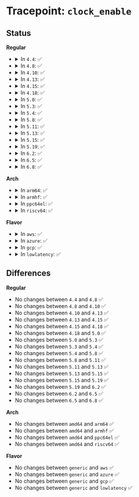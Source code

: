 # Tracepoint: <code>clock_enable</code>

## Status
<b>Regular</b>
<ul>
<li>
<details>
<summary>In <code>4.4</code>: ✅</summary>

Event:

```c
struct trace_event_raw_clock {
    struct trace_entry ent;
    u32 __data_loc_name;
    u64 state;
    u64 cpu_id;
    char __data[0];
};
```
Function:

```c
void trace_event_raw_event_clock(void *__data, const char *name, unsigned int state, unsigned int cpu_id);
```
</details>
</li>
<li>
<details>
<summary>In <code>4.8</code>: ✅</summary>

Event:

```c
struct trace_event_raw_clock {
    struct trace_entry ent;
    u32 __data_loc_name;
    u64 state;
    u64 cpu_id;
    char __data[0];
};
```
Function:

```c
void trace_event_raw_event_clock(void *__data, const char *name, unsigned int state, unsigned int cpu_id);
```
</details>
</li>
<li>
<details>
<summary>In <code>4.10</code>: ✅</summary>

Event:

```c
struct trace_event_raw_clock {
    struct trace_entry ent;
    u32 __data_loc_name;
    u64 state;
    u64 cpu_id;
    char __data[0];
};
```
Function:

```c
void trace_event_raw_event_clock(void *__data, const char *name, unsigned int state, unsigned int cpu_id);
```
</details>
</li>
<li>
<details>
<summary>In <code>4.13</code>: ✅</summary>

Event:

```c
struct trace_event_raw_clock {
    struct trace_entry ent;
    u32 __data_loc_name;
    u64 state;
    u64 cpu_id;
    char __data[0];
};
```
Function:

```c
void trace_event_raw_event_clock(void *__data, const char *name, unsigned int state, unsigned int cpu_id);
```
</details>
</li>
<li>
<details>
<summary>In <code>4.15</code>: ✅</summary>

Event:

```c
struct trace_event_raw_clock {
    struct trace_entry ent;
    u32 __data_loc_name;
    u64 state;
    u64 cpu_id;
    char __data[0];
};
```
Function:

```c
void trace_event_raw_event_clock(void *__data, const char *name, unsigned int state, unsigned int cpu_id);
```
</details>
</li>
<li>
<details>
<summary>In <code>4.18</code>: ✅</summary>

Event:

```c
struct trace_event_raw_clock {
    struct trace_entry ent;
    u32 __data_loc_name;
    u64 state;
    u64 cpu_id;
    char __data[0];
};
```
Function:

```c
void trace_event_raw_event_clock(void *__data, const char *name, unsigned int state, unsigned int cpu_id);
```
</details>
</li>
<li>
<details>
<summary>In <code>5.0</code>: ✅</summary>

Event:

```c
struct trace_event_raw_clock {
    struct trace_entry ent;
    u32 __data_loc_name;
    u64 state;
    u64 cpu_id;
    char __data[0];
};
```
Function:

```c
void trace_event_raw_event_clock(void *__data, const char *name, unsigned int state, unsigned int cpu_id);
```
</details>
</li>
<li>
<details>
<summary>In <code>5.3</code>: ✅</summary>

Event:

```c
struct trace_event_raw_clock {
    struct trace_entry ent;
    u32 __data_loc_name;
    u64 state;
    u64 cpu_id;
    char __data[0];
};
```
Function:

```c
void trace_event_raw_event_clock(void *__data, const char *name, unsigned int state, unsigned int cpu_id);
```
</details>
</li>
<li>
<details>
<summary>In <code>5.4</code>: ✅</summary>

Event:

```c
struct trace_event_raw_clock {
    struct trace_entry ent;
    u32 __data_loc_name;
    u64 state;
    u64 cpu_id;
    char __data[0];
};
```
Function:

```c
void trace_event_raw_event_clock(void *__data, const char *name, unsigned int state, unsigned int cpu_id);
```
</details>
</li>
<li>
<details>
<summary>In <code>5.8</code>: ✅</summary>

Event:

```c
struct trace_event_raw_clock {
    struct trace_entry ent;
    u32 __data_loc_name;
    u64 state;
    u64 cpu_id;
    char __data[0];
};
```
Function:

```c
void trace_event_raw_event_clock(void *__data, const char *name, unsigned int state, unsigned int cpu_id);
```
</details>
</li>
<li>
<details>
<summary>In <code>5.11</code>: ✅</summary>

Event:

```c
struct trace_event_raw_clock {
    struct trace_entry ent;
    u32 __data_loc_name;
    u64 state;
    u64 cpu_id;
    char __data[0];
};
```
Function:

```c
void trace_event_raw_event_clock(void *__data, const char *name, unsigned int state, unsigned int cpu_id);
```
</details>
</li>
<li>
<details>
<summary>In <code>5.13</code>: ✅</summary>

Event:

```c
struct trace_event_raw_clock {
    struct trace_entry ent;
    u32 __data_loc_name;
    u64 state;
    u64 cpu_id;
    char __data[0];
};
```
Function:

```c
void trace_event_raw_event_clock(void *__data, const char *name, unsigned int state, unsigned int cpu_id);
```
</details>
</li>
<li>
<details>
<summary>In <code>5.15</code>: ✅</summary>

Event:

```c
struct trace_event_raw_clock {
    struct trace_entry ent;
    u32 __data_loc_name;
    u64 state;
    u64 cpu_id;
    char __data[0];
};
```
Function:

```c
void trace_event_raw_event_clock(void *__data, const char *name, unsigned int state, unsigned int cpu_id);
```
</details>
</li>
<li>
<details>
<summary>In <code>5.19</code>: ✅</summary>

Event:

```c
struct trace_event_raw_clock {
    struct trace_entry ent;
    u32 __data_loc_name;
    u64 state;
    u64 cpu_id;
    char __data[0];
};
```
Function:

```c
void trace_event_raw_event_clock(void *__data, const char *name, unsigned int state, unsigned int cpu_id);
```
</details>
</li>
<li>
<details>
<summary>In <code>6.2</code>: ✅</summary>

Event:

```c
struct trace_event_raw_clock {
    struct trace_entry ent;
    u32 __data_loc_name;
    u64 state;
    u64 cpu_id;
    char __data[0];
};
```
Function:

```c
void trace_event_raw_event_clock(void *__data, const char *name, unsigned int state, unsigned int cpu_id);
```
</details>
</li>
<li>
<details>
<summary>In <code>6.5</code>: ✅</summary>

Event:

```c
struct trace_event_raw_clock {
    struct trace_entry ent;
    u32 __data_loc_name;
    u64 state;
    u64 cpu_id;
    char __data[0];
};
```
Function:

```c
void trace_event_raw_event_clock(void *__data, const char *name, unsigned int state, unsigned int cpu_id);
```
</details>
</li>
<li>
<details>
<summary>In <code>6.8</code>: ✅</summary>

Event:

```c
struct trace_event_raw_clock {
    struct trace_entry ent;
    u32 __data_loc_name;
    u64 state;
    u64 cpu_id;
    char __data[0];
};
```
Function:

```c
void trace_event_raw_event_clock(void *__data, const char *name, unsigned int state, unsigned int cpu_id);
```
</details>
</li>
</ul>
<b>Arch</b>
<ul>
<li>
<details>
<summary>In <code>arm64</code>: ✅</summary>

Event:

```c
struct trace_event_raw_clock {
    struct trace_entry ent;
    u32 __data_loc_name;
    u64 state;
    u64 cpu_id;
    char __data[0];
};
```
Function:

```c
void trace_event_raw_event_clock(void *__data, const char *name, unsigned int state, unsigned int cpu_id);
```
</details>
</li>
<li>
<details>
<summary>In <code>armhf</code>: ✅</summary>

Event:

```c
struct trace_event_raw_clock {
    struct trace_entry ent;
    u32 __data_loc_name;
    u64 state;
    u64 cpu_id;
    char __data[0];
};
```
Function:

```c
void trace_event_raw_event_clock(void *__data, const char *name, unsigned int state, unsigned int cpu_id);
```
</details>
</li>
<li>
<details>
<summary>In <code>ppc64el</code>: ✅</summary>

Event:

```c
struct trace_event_raw_clock {
    struct trace_entry ent;
    u32 __data_loc_name;
    u64 state;
    u64 cpu_id;
    char __data[0];
};
```
Function:

```c
void trace_event_raw_event_clock(void *__data, const char *name, unsigned int state, unsigned int cpu_id);
```
</details>
</li>
<li>
<details>
<summary>In <code>riscv64</code>: ✅</summary>

Event:

```c
struct trace_event_raw_clock {
    struct trace_entry ent;
    u32 __data_loc_name;
    u64 state;
    u64 cpu_id;
    char __data[0];
};
```
Function:

```c
void trace_event_raw_event_clock(void *__data, const char *name, unsigned int state, unsigned int cpu_id);
```
</details>
</li>
</ul>
<b>Flavor</b>
<ul>
<li>
<details>
<summary>In <code>aws</code>: ✅</summary>

Event:

```c
struct trace_event_raw_clock {
    struct trace_entry ent;
    u32 __data_loc_name;
    u64 state;
    u64 cpu_id;
    char __data[0];
};
```
Function:

```c
void trace_event_raw_event_clock(void *__data, const char *name, unsigned int state, unsigned int cpu_id);
```
</details>
</li>
<li>
<details>
<summary>In <code>azure</code>: ✅</summary>

Event:

```c
struct trace_event_raw_clock {
    struct trace_entry ent;
    u32 __data_loc_name;
    u64 state;
    u64 cpu_id;
    char __data[0];
};
```
Function:

```c
void trace_event_raw_event_clock(void *__data, const char *name, unsigned int state, unsigned int cpu_id);
```
</details>
</li>
<li>
<details>
<summary>In <code>gcp</code>: ✅</summary>

Event:

```c
struct trace_event_raw_clock {
    struct trace_entry ent;
    u32 __data_loc_name;
    u64 state;
    u64 cpu_id;
    char __data[0];
};
```
Function:

```c
void trace_event_raw_event_clock(void *__data, const char *name, unsigned int state, unsigned int cpu_id);
```
</details>
</li>
<li>
<details>
<summary>In <code>lowlatency</code>: ✅</summary>

Event:

```c
struct trace_event_raw_clock {
    struct trace_entry ent;
    u32 __data_loc_name;
    u64 state;
    u64 cpu_id;
    char __data[0];
};
```
Function:

```c
void trace_event_raw_event_clock(void *__data, const char *name, unsigned int state, unsigned int cpu_id);
```
</details>
</li>
</ul>

## Differences
<b>Regular</b>
<ul>
<li>
No changes between <code>4.4</code> and <code>4.8</code> ✅
</li>
<li>
No changes between <code>4.8</code> and <code>4.10</code> ✅
</li>
<li>
No changes between <code>4.10</code> and <code>4.13</code> ✅
</li>
<li>
No changes between <code>4.13</code> and <code>4.15</code> ✅
</li>
<li>
No changes between <code>4.15</code> and <code>4.18</code> ✅
</li>
<li>
No changes between <code>4.18</code> and <code>5.0</code> ✅
</li>
<li>
No changes between <code>5.0</code> and <code>5.3</code> ✅
</li>
<li>
No changes between <code>5.3</code> and <code>5.4</code> ✅
</li>
<li>
No changes between <code>5.4</code> and <code>5.8</code> ✅
</li>
<li>
No changes between <code>5.8</code> and <code>5.11</code> ✅
</li>
<li>
No changes between <code>5.11</code> and <code>5.13</code> ✅
</li>
<li>
No changes between <code>5.13</code> and <code>5.15</code> ✅
</li>
<li>
No changes between <code>5.15</code> and <code>5.19</code> ✅
</li>
<li>
No changes between <code>5.19</code> and <code>6.2</code> ✅
</li>
<li>
No changes between <code>6.2</code> and <code>6.5</code> ✅
</li>
<li>
No changes between <code>6.5</code> and <code>6.8</code> ✅
</li>
</ul>
<b>Arch</b>
<ul>
<li>
No changes between <code>amd64</code> and <code>arm64</code> ✅
</li>
<li>
No changes between <code>amd64</code> and <code>armhf</code> ✅
</li>
<li>
No changes between <code>amd64</code> and <code>ppc64el</code> ✅
</li>
<li>
No changes between <code>amd64</code> and <code>riscv64</code> ✅
</li>
</ul>
<b>Flavor</b>
<ul>
<li>
No changes between <code>generic</code> and <code>aws</code> ✅
</li>
<li>
No changes between <code>generic</code> and <code>azure</code> ✅
</li>
<li>
No changes between <code>generic</code> and <code>gcp</code> ✅
</li>
<li>
No changes between <code>generic</code> and <code>lowlatency</code> ✅
</li>
</ul>
